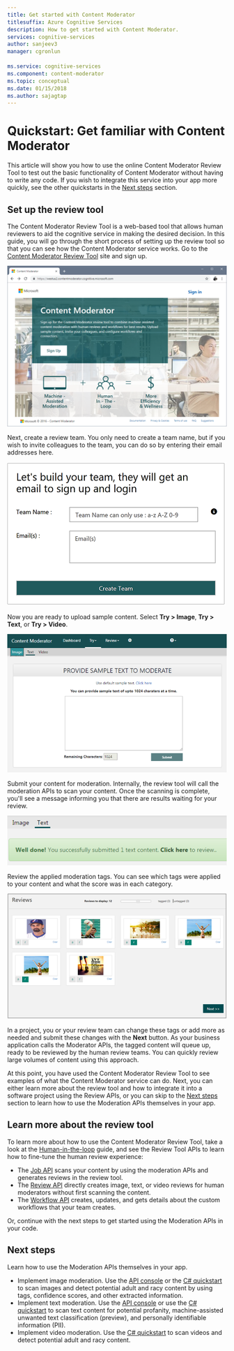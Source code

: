```yaml
---
title: Get started with Content Moderator
titlesuffix: Azure Cognitive Services
description: How to get started with Content Moderator.
services: cognitive-services
author: sanjeev3
manager: cgronlun

ms.service: cognitive-services
ms.component: content-moderator
ms.topic: conceptual
ms.date: 01/15/2018
ms.author: sajagtap
---
```


# Quickstart: Get familiar with Content Moderator

This article will show you how to use the online Content Moderator Review Tool to test out the basic functionality of Content Moderator without having to write any code. If you wish to integrate this service into your app more quickly, see the other quickstarts in the [Next steps](#next-steps) section.

## Set up the review tool
The Content Moderator Review Tool is a web-based tool that allows human reviewers to aid the cognitive service in making the desired decision. In this guide, you will go through the short process of setting up the review tool so that you can see how the Content Moderator service works. Go to the [Content Moderator Review Tool](http://contentmoderator.cognitive.microsoft.com/) site and sign up.

![Content Moderator Home Page](images/homepage.PNG)

Next, create a review team. You only need to create a team name, but if you wish to invite colleagues to the team, you can do so by entering their email addresses here.

![Invite team member](images/QuickStart-2-small.png)

Now you are ready to upload sample content.
Select **Try > Image**, **Try > Text**, or **Try > Video**.

![Try Image or Text Moderation](images/tryimagesortext.png)

Submit your content for moderation. Internally, the review tool will call the moderation APIs to scan your content. Once the scanning is complete, you'll see a message informing you that there are results waiting for your review.

![Moderate files](images/submitted.png)

Review the applied moderation tags. You can see which tags were applied to your content and what the score was in each category.

![Review results](images/reviewresults.png)

In a project, you or your review team can change these tags or add more as needed and submit these changes with the **Next** button. As your business application calls the Moderator APIs, the tagged content will queue up, ready to be reviewed by the human review teams. You can quickly review large volumes of content using this approach.

At this point, you have used the Content Moderator Review Tool to see examples of what the Content Moderator service can do. Next, you can either learn more about the review tool and how to integrate it into a software project using the Review APIs, or you can skip to the [Next steps](#next-steps) section to learn how to use the Moderation APIs themselves in your app.

## Learn more about the review tool

To learn more about how to use the Content Moderator Review Tool, take a look at the [Human-in-the-loop](Review-Tool-User-Guide/human-in-the-loop.md) guide, and see the Review Tool APIs to learn how to fine-tune the human review experience:
- The [Job API](try-review-api-job.md) scans your content by using the moderation APIs and generates reviews in the review tool. 
- The [Review API](try-review-api-review.md) directly creates image, text, or video reviews for human moderators without first scanning the content. 
- The [Workflow API](try-review-api-workflow.md) creates, updates, and gets details about the custom workflows that your team creates.

Or, continue with the next steps to get started using the Moderation APIs in your code.

## Next steps

Learn how to use the Moderation APIs themselves in your app.
- Implement image moderation. Use the [API console](try-image-api.md) or the [C# quickstart](image-moderation-quickstart-dotnet.md) to scan images and detect potential adult and racy content by using tags, confidence scores, and other extracted information.
- Implement text moderation. Use the [API console](try-text-api.md) or use the [C# quickstart](text-moderation-quickstart-dotnet.md) to scan text content for potential profanity, machine-assisted unwanted text classification (preview), and personally identifiable information (PII). 
- Implement video moderation. Use the [C# quickstart](video-moderation-api.md) to scan videos and detect potential adult and racy content. 
